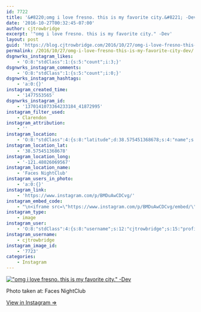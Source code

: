 ```yaml
---
id: 7722
title: '&#8220;omg i love fresno. this is my favorite city.&#8221; -Dev'
date: '2016-10-27T00:32:45-07:00'
author: cjtrowbridge
excerpt: '"omg i love fresno. this is my favorite city." -Dev'
layout: post
guid: 'https://blog.cjtrowbridge.com/2016/10/27/omg-i-love-fresno-this-is-my-favorite-city-dev/'
permalink: /2016/10/27/omg-i-love-fresno-this-is-my-favorite-city-dev/
dsgnwrks_instagram_likes:
    - 'O:8:"stdClass":1:{s:5:"count";i:3;}'
dsgnwrks_instagram_comments:
    - 'O:8:"stdClass":1:{s:5:"count";i:0;}'
dsgnwrks_instagram_hashtags:
    - 'a:0:{}'
instagram_created_time:
    - '1477553565'
dsgnwrks_instagram_id:
    - '1370141073364233184_41872995'
instagram_filter_used:
    - Clarendon
instagram_attribution:
    - ''
instagram_location:
    - 'O:8:"stdClass":4:{s:8:"latitude";d:38.575451368678;s:4:"name";s:15:"Faces NightClub";s:9:"longitude";d:-121.48026069567;s:2:"id";i:346935871;}'
instagram_location_lat:
    - '38.575451368678'
instagram_location_long:
    - '-121.48026069567'
instagram_location_name:
    - 'Faces NightClub'
instagram_users_in_photo:
    - 'a:0:{}'
instagram_link:
    - 'https://www.instagram.com/p/BMDuAwCDCvg/'
instagram_embed_code:
    - "\n<iframe src=\"https://www.instagram.com/p/BMDuAwCDCvg/embed/\" width=\"612\" height=\"710\" frameborder=\"0\" scrolling=\"no\" allowtransparency=\"true\" class=\"insta-image-embed\"></iframe>\n"
instagram_type:
    - image
instagram_user:
    - 'O:8:"stdClass":4:{s:8:"username";s:12:"cjtrowbridge";s:15:"profile_picture";s:96:"https://scontent.cdninstagram.com/t51.2885-19/s150x150/13724650_1188772791164794_142557231_a.jpg";s:2:"id";s:8:"41872995";s:9:"full_name";s:13:"CJ Trowbridge";}'
instagram_username:
    - cjtrowbridge
instagram_image_id:
    - '7723'
categories:
    - Instagram
---
```


[!["omg i love fresno. this is my favorite city." -Dev](https://blog.cjtrowbridge.com/wp-content/uploads/2016/10/1477553565-1-1.jpg)](https://www.instagram.com/p/BMDuAwCDCvg/)

Photo taken at: Faces NightClub

[View in Instagram ⇒](https://www.instagram.com/p/BMDuAwCDCvg/)